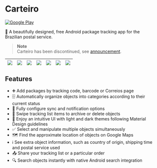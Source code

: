 # Carteiro

[![Google Play](https://img.shields.io/static/v1?logo=google-play&label=Google+Play&message=com.rbardini.carteiro+(unpublished))](https://play.google.com/store/apps/details?id=com.rbardini.carteiro)

🧢 A beautifully designed, free Android package tracking app for the Brazilian postal service.

> **Note**<br>
> Carteiro has been discontinued, see [announcement](https://carteiro.app/blog/aposentando-o-carteiro/).

| ![][1] | ![][2] | ![][3] | ![][4] | ![][5] | ![][6] | ![][7] |
| ------ | ------ | ------ | ------ | ------ | ------ | ------ |

## Features

- ➕ Add packages by tracking code, barcode or Correios page
- 🗄️ Automatically organize objects into categories according to their current status
- 🔔 Fully configure sync and notification options
- 🫳 Swipe tracking list items to archive or delete objects
- 💖 Enjoy an intuitive UI with light and dark themes following Material Design guidelines
- ✅ Select and manipulate multiple objects simultaneously
- 🗺️ Find the approximate location of objects on Google Maps
- ℹ️ See extra object information, such as country of origin, shipping time and postal service used
- 📤 Share your tracking list or a particular order
- 🔍 Search objects instantly with native Android search integration

[1]: docs/screenshots/5.0.0/light/1.png
[2]: docs/screenshots/5.0.0/dark/2.png
[3]: docs/screenshots/5.0.0/light/3.png
[4]: docs/screenshots/5.0.0/dark/4.png
[5]: docs/screenshots/5.0.0/light/5.png
[6]: docs/screenshots/5.0.0/dark/6.png
[7]: docs/screenshots/5.0.0/light/7.png
